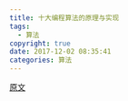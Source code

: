 ```yaml
---
title: 十大编程算法的原理与实现
tags:
  - 算法
copyright: true
date: 2017-12-02 08:35:41
categories: 算法
---
```


<!--more-->
[原文](http://www.techug.com/post/10-algorithm-help-programmer-grow-up.html)